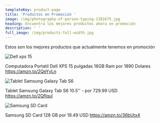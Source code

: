 ```yaml
---
templateKey: product-page
title: 'Productos en Promoción '
image: /img/photography-of-person-typing-1181675.jpg
heading: Encuentra los mejores productos ahora en promoción
description: ' '
full_image: /img/products-full-width.jpg
---
```

Estos son los mejores productos que actualmente tenemos en promoción

![Dell xps 15](/img/dell-xps-15-promo.jpg "Dell xps 15")

Computadora Portatil Dell XPS 15 pulgadas 16GB Ram por 1890 Dolares https://amzn.to/2QeYyLn

![Tablet Samsung Galaxy Tab S6](/img/samsung-galaxy-tab-s6-promo.jpg "Dell xps 15")

Tablet Samsung Galaxy Tab S6 10.5'' - por 729.99 USD
https://amzn.to/2Qflqul

![Samsung SD Card](/img/samsung-sd-card-128gb-promo.jpg "Dell xps 15")

Samsung SD Card 128 GB por 19.49 USD
https://amzn.to/36bUtx4
